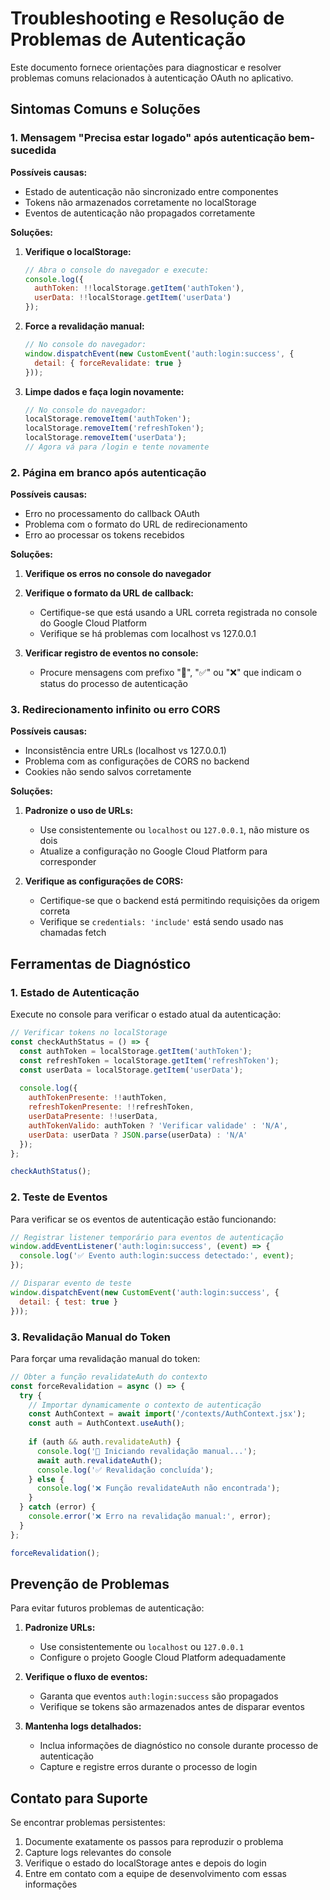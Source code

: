 # Troubleshooting e Resolução de Problemas de Autenticação

Este documento fornece orientações para diagnosticar e resolver problemas comuns relacionados à autenticação OAuth no aplicativo.

## Sintomas Comuns e Soluções

### 1. Mensagem "Precisa estar logado" após autenticação bem-sucedida

**Possíveis causas:**
- Estado de autenticação não sincronizado entre componentes
- Tokens não armazenados corretamente no localStorage
- Eventos de autenticação não propagados corretamente

**Soluções:**
1. **Verifique o localStorage:**
   ```javascript
   // Abra o console do navegador e execute:
   console.log({
     authToken: !!localStorage.getItem('authToken'), 
     userData: !!localStorage.getItem('userData')
   });
   ```

2. **Force a revalidação manual:**
   ```javascript
   // No console do navegador:
   window.dispatchEvent(new CustomEvent('auth:login:success', {
     detail: { forceRevalidate: true }
   }));
   ```

3. **Limpe dados e faça login novamente:**
   ```javascript
   // No console do navegador:
   localStorage.removeItem('authToken');
   localStorage.removeItem('refreshToken');
   localStorage.removeItem('userData');
   // Agora vá para /login e tente novamente
   ```

### 2. Página em branco após autenticação

**Possíveis causas:**
- Erro no processamento do callback OAuth
- Problema com o formato do URL de redirecionamento
- Erro ao processar os tokens recebidos

**Soluções:**
1. **Verifique os erros no console do navegador**
2. **Verifique o formato da URL de callback:**
   - Certifique-se que está usando a URL correta registrada no console do Google Cloud Platform
   - Verifique se há problemas com localhost vs 127.0.0.1

3. **Verificar registro de eventos no console:**
   - Procure mensagens com prefixo "🔄", "✅" ou "❌" que indicam o status do processo de autenticação

### 3. Redirecionamento infinito ou erro CORS

**Possíveis causas:**
- Inconsistência entre URLs (localhost vs 127.0.0.1)
- Problema com as configurações de CORS no backend
- Cookies não sendo salvos corretamente

**Soluções:**
1. **Padronize o uso de URLs:**
   - Use consistentemente ou `localhost` ou `127.0.0.1`, não misture os dois
   - Atualize a configuração no Google Cloud Platform para corresponder

2. **Verifique as configurações de CORS:**
   - Certifique-se que o backend está permitindo requisições da origem correta
   - Verifique se `credentials: 'include'` está sendo usado nas chamadas fetch

## Ferramentas de Diagnóstico

### 1. Estado de Autenticação

Execute no console para verificar o estado atual da autenticação:

```javascript
// Verificar tokens no localStorage
const checkAuthStatus = () => {
  const authToken = localStorage.getItem('authToken');
  const refreshToken = localStorage.getItem('refreshToken');
  const userData = localStorage.getItem('userData');
  
  console.log({
    authTokenPresente: !!authToken,
    refreshTokenPresente: !!refreshToken,
    userDataPresente: !!userData,
    authTokenValido: authToken ? 'Verificar validade' : 'N/A',
    userData: userData ? JSON.parse(userData) : 'N/A'
  });
};

checkAuthStatus();
```

### 2. Teste de Eventos

Para verificar se os eventos de autenticação estão funcionando:

```javascript
// Registrar listener temporário para eventos de autenticação
window.addEventListener('auth:login:success', (event) => {
  console.log('✅ Evento auth:login:success detectado:', event);
});

// Disparar evento de teste
window.dispatchEvent(new CustomEvent('auth:login:success', { 
  detail: { test: true } 
}));
```

### 3. Revalidação Manual do Token

Para forçar uma revalidação manual do token:

```javascript
// Obter a função revalidateAuth do contexto
const forceRevalidation = async () => {
  try {
    // Importar dynamicamente o contexto de autenticação
    const AuthContext = await import('/contexts/AuthContext.jsx');
    const auth = AuthContext.useAuth();
    
    if (auth && auth.revalidateAuth) {
      console.log('🔄 Iniciando revalidação manual...');
      await auth.revalidateAuth();
      console.log('✅ Revalidação concluída');
    } else {
      console.log('❌ Função revalidateAuth não encontrada');
    }
  } catch (error) {
    console.error('❌ Erro na revalidação manual:', error);
  }
};

forceRevalidation();
```

## Prevenção de Problemas

Para evitar futuros problemas de autenticação:

1. **Padronize URLs:**
   - Use consistentemente ou `localhost` ou `127.0.0.1`
   - Configure o projeto Google Cloud Platform adequadamente

2. **Verifique o fluxo de eventos:**
   - Garanta que eventos `auth:login:success` são propagados
   - Verifique se tokens são armazenados antes de disparar eventos

3. **Mantenha logs detalhados:**
   - Inclua informações de diagnóstico no console durante processo de autenticação
   - Capture e registre erros durante o processo de login

## Contato para Suporte

Se encontrar problemas persistentes:

1. Documente exatamente os passos para reproduzir o problema
2. Capture logs relevantes do console
3. Verifique o estado do localStorage antes e depois do login
4. Entre em contato com a equipe de desenvolvimento com essas informações
